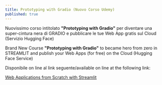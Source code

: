 ```yaml
---
title: Prototyping with Gradio (Nuovo Corso Udemy)
published: true
---
```

Nuovissimo corso intitolato **"Prototyping with Gradio"** per diventare una super-cintura nera di GRADIO e pubblicare le tue Web App gratis sul Cloud (Servizio Hugging Face)

Brand New Course **"Prototyping with Gradio"** to became hero from zero in STREAMLIT and publish your Web Apps (for free) on the Cloud (Hugging Face Service)

Disponibile on line al link seguente/available on line at the following link:

[Web Applications from Scratch with Streamlit]([https://www.udemy.com/course/prototyping-with-gradio/?referralCode=F7A951C3B9324D8D9] "Prototyping with Gradio")
